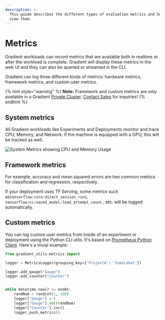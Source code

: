 ```yaml
---
description: >-
  This guide describes the different types of evaluation metrics and how you can
  view them.
---
```


# Metrics

Gradient workloads can record metrics that are available both in realtime or after the workload is complete. Gradient will display these metrics in the web UI and they can also be queried or streamed in the CLI.

Gradient can log three different kinds of metrics: hardware metrics, framework metrics, and custom user metrics.

{% hint style="warning" %}
**Note:** Framework and custom metrics are only available in a Gradient [Private Cluster](../../gradient-private-cloud/about/). [Contact Sales](https://info.paperspace.com/contact-sales) for inquiries!
{% endhint %}

## System metrics

All Gradient workloads like Experiments and Deployments monitor and track CPU, Memory, and Network. If the machine is equipped with a GPU, this will be tracked as well.

![System Metrics showing CPU and Memory Usage](../../.gitbook/assets/screenshot-metrics.jpg)

## Framework metrics

For example, accuracy and mean squared errors are two common metrics for classification and regression, respectively.

If your deployment uses TF Serving, some metrics such as`tensorflow:core:direct_session_runs`, `tensorflow:cc:saved_model:load_attempt_count` , etc. will be logged automatically.

## **Custom metrics**

You can log custom user metrics from inside of an experiment or deployment using the Python CLI utils. It's based on [Prometheus Python Client](https://github.com/prometheus/client_python). Here's a trivial example:  


```python
from gradient_utils.metrics import 

logger = MetricsLogger(grouping_key={'ProjectA': 'SomeLabel'})

logger.add_gauge("Gauge")
logger.add_counter("Counter")


while datetime.now() <= endAt:
    randNum = randint(1, 100)
    logger["Gauge"] = 5
    logger["Gauge"].set(randNum)
    logger["Counter"].inc()
    logger.push_metrics()
```



